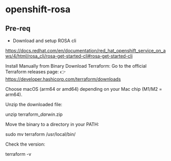 # openshift-rosa

## Pre-req

- Download and setup ROSA cli

https://docs.redhat.com/en/documentation/red_hat_openshift_service_on_aws/4/html/rosa_cli/rosa-get-started-cli#rosa-get-started-cli


Install Manually from Binary
Download Terraform: Go to the official Terraform releases page:
👉 https://developer.hashicorp.com/terraform/downloads

Choose macOS (arm64 or amd64) depending on your Mac chip (M1/M2 = arm64).

Unzip the downloaded file:

  unzip terraform_<version>_darwin_<arch>.zip

Move the binary to a directory in your PATH:

  sudo mv terraform /usr/local/bin/
  
Check the version:

  terraform -v
